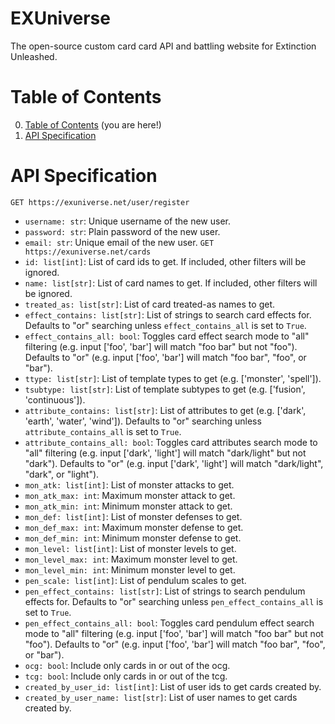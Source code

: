
# EXUniverse
The open-source custom card card API and battling website for Extinction Unleashed.

# Table of Contents
0. [Table of Contents](#table-of-contents) (you are here!)
1. [API Specification](#api-specification)

# API Specification
`GET https://exuniverse.net/user/register`
 - `username: str`: Unique username of the new user.
 - `password: str`: Plain password of the new user.
 - `email: str`: Unique email of the new user.
`GET https://exuniverse.net/cards`
 - `id: list[int]`: List of card ids to get. If included, other filters will be ignored.
 - `name: list[str]`: List of card names to get. If included, other filters will be ignored.
 - `treated_as: list[str]`: List of card treated-as names to get.
 - `effect_contains: list[str]`: List of strings to search card effects for. Defaults to "or" searching unless `effect_contains_all` is set to `True`.
 - `effect_contains_all: bool`: Toggles card effect search mode to "all" filtering (e.g. input ['foo', 'bar'] will match "foo bar" but not "foo"). Defaults to "or" (e.g. input ['foo', 'bar'] will match "foo bar", "foo", or "bar").
 - `ttype: list[str]`: List of template types to get (e.g. ['monster', 'spell']).
 - `tsubtype: list[str]`: List of template subtypes to get (e.g. ['fusion', 'continuous']).
 - `attribute_contains: list[str]`: List of attributes to get (e.g. ['dark', 'earth', 'water', 'wind']). Defaults to "or" searching unless `attribute_contains_all` is set to `True`.
 - `attribute_contains_all: bool`: Toggles card attributes search mode to "all" filtering (e.g. input ['dark', 'light'] will match "dark/light" but not "dark"). Defaults to "or" (e.g. input ['dark', 'light'] will match "dark/light", "dark", or "light").
 - `mon_atk: list[int]`: List of monster attacks to get.
 - `mon_atk_max: int`: Maximum monster attack to get.
 - `mon_atk_min: int`: Minimum monster attack to get.
 - `mon_def: list[int]`: List of monster defenses to get.
 - `mon_def_max: int`: Maximum monster defense to get.
 - `mon_def_min: int`: Minimum monster defense to get.
 - `mon_level: list[int]`: List of monster levels to get.
 - `mon_level_max: int`: Maximum monster level to get.
 - `mon_level_min: int`: Minimum monster level to get.
 - `pen_scale: list[int]`: List of pendulum scales to get.
 - `pen_effect_contains: list[str]`: List of strings to search pendulum effects for. Defaults to "or" searching unless `pen_effect_contains_all` is set to `True`.
 - `pen_effect_contains_all: bool`: Toggles card pendulum effect search mode to "all" filtering (e.g. input ['foo', 'bar'] will match "foo bar" but not "foo"). Defaults to "or" (e.g. input ['foo', 'bar'] will match "foo bar", "foo", or "bar").
 - `ocg: bool`: Include only cards in or out of the ocg.
 - `tcg: bool`: Include only cards in or out of the tcg.
 - `created_by_user_id: list[int]`: List of user ids to get cards created by.
 - `created_by_user_name: list[str]`: List of user names to get cards created by.


